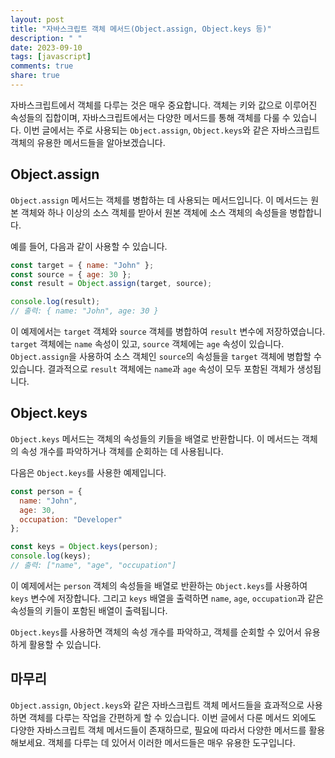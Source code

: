 ```yaml
---
layout: post
title: "자바스크립트 객체 메서드(Object.assign, Object.keys 등)"
description: " "
date: 2023-09-10
tags: [javascript]
comments: true
share: true
---
```


자바스크립트에서 객체를 다루는 것은 매우 중요합니다. 객체는 키와 값으로 이루어진 속성들의 집합이며, 자바스크립트에서는 다양한 메서드를 통해 객체를 다룰 수 있습니다. 이번 글에서는 주로 사용되는 `Object.assign`, `Object.keys`와 같은 자바스크립트 객체의 유용한 메서드들을 알아보겠습니다.

## Object.assign

`Object.assign` 메서드는 객체를 병합하는 데 사용되는 메서드입니다. 이 메서드는 원본 객체와 하나 이상의 소스 객체를 받아서 원본 객체에 소스 객체의 속성들을 병합합니다.

예를 들어, 다음과 같이 사용할 수 있습니다.

```javascript
const target = { name: "John" };
const source = { age: 30 };
const result = Object.assign(target, source);

console.log(result);
// 출력: { name: "John", age: 30 }
```

이 예제에서는 `target` 객체와 `source` 객체를 병합하여 `result` 변수에 저장하였습니다. `target` 객체에는 `name` 속성이 있고, `source` 객체에는 `age` 속성이 있습니다. `Object.assign`을 사용하여 소스 객체인 `source`의 속성들을 `target` 객체에 병합할 수 있습니다. 결과적으로 `result` 객체에는 `name`과 `age` 속성이 모두 포함된 객체가 생성됩니다.

## Object.keys

`Object.keys` 메서드는 객체의 속성들의 키들을 배열로 반환합니다. 이 메서드는 객체의 속성 개수를 파악하거나 객체를 순회하는 데 사용됩니다.

다음은 `Object.keys`를 사용한 예제입니다.

```javascript
const person = {
  name: "John",
  age: 30,
  occupation: "Developer"
};

const keys = Object.keys(person);
console.log(keys);
// 출력: ["name", "age", "occupation"]
```

이 예제에서는 `person` 객체의 속성들을 배열로 반환하는 `Object.keys`를 사용하여 `keys` 변수에 저장합니다. 그리고 `keys` 배열을 출력하면 `name`, `age`, `occupation`과 같은 속성들의 키들이 포함된 배열이 출력됩니다.

`Object.keys`를 사용하면 객체의 속성 개수를 파악하고, 객체를 순회할 수 있어서 유용하게 활용할 수 있습니다.

## 마무리

`Object.assign`, `Object.keys`와 같은 자바스크립트 객체 메서드들을 효과적으로 사용하면 객체를 다루는 작업을 간편하게 할 수 있습니다. 이번 글에서 다룬 메서드 외에도 다양한 자바스크립트 객체 메서드들이 존재하므로, 필요에 따라서 다양한 메서드를 활용해보세요. 객체를 다루는 데 있어서 이러한 메서드들은 매우 유용한 도구입니다.